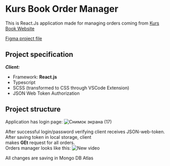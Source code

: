 # Kurs Book Order Manager

This is React.Js application made for managing orders coming from [Kurs Book Website](https://github.com/masleeh/kursbook-website) <br>

[Figma project file](https://www.figma.com/file/5Cf7IdQN7WyEVxPaEVkG2U/%D0%9A%D0%BD%D0%B8%D0%B3%D0%B0-%D0%9A%D1%83%D1%80%D1%81?node-id=175%3A4&t=qzber5mfJO04XkU2-1)

## Project specification

***Client:***

+ Framework: **React.js**
+ Typescript
+ SCSS (transformed to CSS through VSCode Extension)
+ JSON Web Token Authorization

## Project structure

Application has login page:
![Снимок экрана (17)](https://user-images.githubusercontent.com/102211370/211869830-ca952e25-57e8-4e56-a3af-d4761c7bc506.png)

After successful login/password verifying client receives JSON-web-token. After saving token in local storage, client <br>
makes **GEt** request for all orders.<br>
Orders manager looks like this:
 ![New video](https://user-images.githubusercontent.com/102211370/211869732-be87fad1-8d55-4258-9acd-4a5df7fe41ab.gif)
<br>

All changes are saving in Mongo DB Atlas
